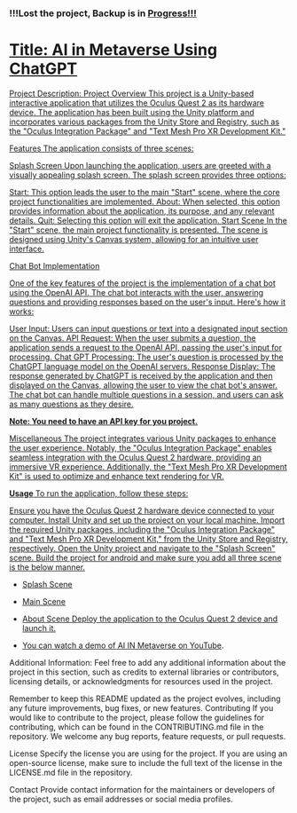
<h3>!!!Lost the project, <b>Backup is in <a href="https://github.com/desktop/desktop/issues/17218"/>Progress</b>!!!</h3>
<h1>Title: AI in Metaverse Using ChatGPT</h1>
Project Description:
Project Overview
This project is a Unity-based interactive application that utilizes the Oculus Quest 2 as its hardware device. The application has been built using the Unity platform and incorporates various packages from the Unity Store and Registry, such as the "Oculus Integration Package" and "Text Mesh Pro XR Development Kit."

Features
The application consists of three scenes:

Splash Screen
Upon launching the application, users are greeted with a visually appealing splash screen. The splash screen provides three options:

Start: This option leads the user to the main "Start" scene, where the core project functionalities are implemented.
About: When selected, this option provides information about the application, its purpose, and any relevant details.
Quit: Selecting this option will exit the application.
Start Scene
In the "Start" scene, the main project functionality is presented. The scene is designed using Unity's Canvas system, allowing for an intuitive user interface.

Chat Bot Implementation

One of the key features of the project is the implementation of a chat bot using the OpenAI API. The chat bot interacts with the user, answering questions and providing responses based on the user's input. Here's how it works:

User Input: Users can input questions or text into a designated input section on the Canvas.
API Request: When the user submits a question, the application sends a request to the OpenAI API, passing the user's input for processing.
Chat GPT Processing: The user's question is processed by the ChatGPT language model on the OpenAI servers.
Response Display: The response generated by ChatGPT is received by the application and then displayed on the Canvas, allowing the user to view the chat bot's answer.
The chat bot can handle multiple questions in a session, and users can ask as many questions as they desire.

**Note: You need to have an API key for you project.**

Miscellaneous
The project integrates various Unity packages to enhance the user experience. Notably, the "Oculus Integration Package" enables seamless integration with the Oculus Quest 2 hardware, providing an immersive VR experience. Additionally, the "Text Mesh Pro XR Development Kit" is used to optimize and enhance text rendering for VR.

**Usage**
To run the application, follow these steps:

Ensure you have the Oculus Quest 2 hardware device connected to your computer.
Install Unity and set up the project on your local machine.
Import the required Unity packages, including the "Oculus Integration Package" and "Text Mesh Pro XR Development Kit," from the Unity Store and Registry, respectively.
Open the Unity project and navigate to the "Splash Screen" scene.
Build the project for android and make sure you add all three scene is the below manner.
  - Splash Scene
  - Main Scene
  - About Scene
Deploy the application to the Oculus Quest 2 device and launch it.

- You can watch a demo of AI IN Metaverse on [YouTube](https://youtu.be/glJzNh5hulY).


Additional Information:
Feel free to add any additional information about the project in this section, such as credits to external libraries or contributors, licensing details, or acknowledgments for resources used in the project.

Remember to keep this README updated as the project evolves, including any future improvements, bug fixes, or new features.
Contributing
If you would like to contribute to the project, please follow the guidelines for contributing, which can be found in the CONTRIBUTING.md file in the repository. We welcome any bug reports, feature requests, or pull requests.

License
Specify the license you are using for the project. If you are using an open-source license, make sure to include the full text of the license in the LICENSE.md file in the repository.

Contact
Provide contact information for the maintainers or developers of the project, such as email addresses or social media profiles.
